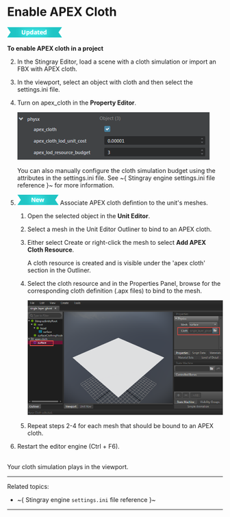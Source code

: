# Enable APEX Cloth

![UPDATED](../images/updated.png)

**To enable APEX cloth in a project**

2. In the Stingray Editor, load a scene with a cloth simulation or import an FBX with APEX cloth.

3. In the viewport, select an object with cloth and then select the settings.ini file.

4. Turn on apex_cloth in the **Property Editor**.

	![](../images/settings_apex_cloth.png)

	You can also manually configure the cloth simulation budget using the attributes in the settings.ini file. See ~{ Stingray engine settings.ini file reference }~ for more information.

5. [![NEW](../images/new.png "What else is new in v1.6?")](../release_notes/readme_1.6.html) Associate APEX cloth defintion to the unit's meshes.

	1. Open the selected object in the **Unit Editor**.
	2. Select a mesh in the Unit Editor Outliner to bind to an APEX cloth.
	3. Either select Create or right-click the mesh to select **Add APEX Cloth Resource**.

		A cloth resource is created and is visible under the 'apex cloth' section in the Outliner.
	4. Select the cloth resource and in the Properties Panel, browse for the corresponding cloth definition (.apx files) to bind to the mesh.

		![](../images/apex_cloth_bind.png)
	5. Repeat steps 2-4 for each mesh that should be bound to an APEX cloth.

6. Restart the editor engine (Ctrl + F6).
<br>
Your cloth simulation plays in the viewport.

---
Related topics:
- ~{ Stingray engine `settings.ini` file reference }~
---
